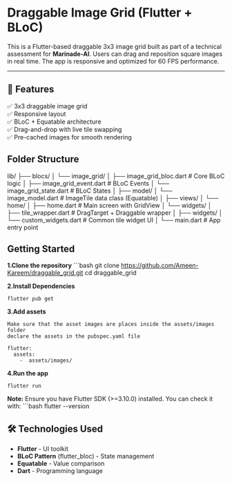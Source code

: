 #  Draggable Image Grid (Flutter + BLoC)

This is a Flutter-based draggable 3x3 image grid built as part of a technical assessment for **Marinade-AI**. Users can drag and reposition square images in real time. The app is responsive and optimized for 60 FPS performance.

---

## 📱 Features

✅ 3x3 draggable image grid  
✅ Responsive layout  
✅ BLoC + Equatable architecture  
✅ Drag-and-drop with live tile swapping   
✅ Pre-cached images for smooth rendering


##  Folder Structure


lib/
├── blocs/
│   └── image_grid/
│       ├── image_grid_bloc.dart       # Core BLoC logic
│       ├── image_grid_event.dart      # BLoC Events
│       └── image_grid_state.dart      # BLoC States
│
├── model/
│   └── image_model.dart               # ImageTile data class (Equatable)
│
├── views/
│   └── home/
│       ├── home.dart                  # Main screen with GridView
│       └── widgets/
│           ├── tile_wrapper.dart      # DragTarget + Draggable wrapper
│
├── widgets/
│   └── custom_widgets.dart            # Common tile widget UI
│
└── main.dart                          # App entry point

  ## Getting Started

  **1.Clone the repository**
    ```bash
    git clone https://github.com/Ameen-Kareem/draggable_grid.git
    cd draggable_grid

  **2.Install Dependencies**

    flutter pub get

  **3.Add assets**

    Make sure that the asset images are places inside the assets/images folder
    declare the assets in the pubspec.yaml file
    
    flutter:
      assets:
        -  assets/images/

  **4.Run the app**
 
    flutter run

**Note:**  Ensure you have Flutter SDK (>=3.10.0) installed. You can check it with:
     ```bash
      flutter --version
  
## 🛠 Technologies Used

- **Flutter** - UI toolkit
- **BLoC Pattern** (flutter_bloc) - State management
- **Equatable** - Value comparison
- **Dart** - Programming language
